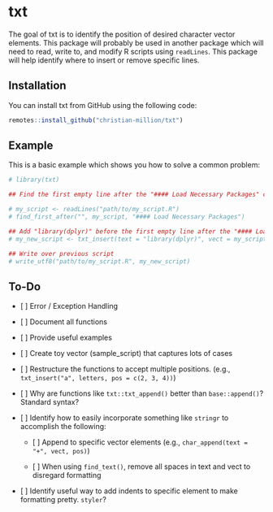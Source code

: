 
<!-- README.md is generated from README.Rmd. Please edit that file -->
txt
===

The goal of txt is to identify the position of desired character vector elements. This package will probably be used in another package which will need to read, write to, and modify R scripts using `readLines`. This package will help identify where to insert or remove specific lines.

Installation
------------

You can install txt from GitHub using the following code:

``` r
remotes::install_github("christian-million/txt")
```

Example
-------

This is a basic example which shows you how to solve a common problem:

``` r
# library(txt)

## Find the first empty line after the "#### Load Necessary Packages" comment in my script.

# my_script <- readLines("path/to/my_script.R")
# find_first_after("", my_script, "#### Load Necessary Packages")

## Add "library(dplyr)" before the first empty line after the "#### Load Necessary Packages" comment in my script.
# my_new_script <- txt_insert(text = "library(dplyr)", vect = my_script, pos = (find_first_after("", my_script, "#### Load Necessary Packages") - 1))

## Write over previous script
# write_utf8("path/to/my_script.R", my_new_script)
```

To-Do
-----

-   \[ \] Error / Exception Handling
-   \[ \] Document all functions
-   \[ \] Provide useful examples
-   \[ \] Create toy vector (sample\_script) that captures lots of cases
-   \[ \] Restructure the functions to accept multiple positions. (e.g., `txt_insert("a", letters, pos = c(2, 3, 4))`)
-   \[ \] Why are functions like `txt::txt_append()` better than `base::append()`? Standard syntax?
-   \[ \] Identify how to easily incorporate something like `stringr` to accomplish the following:

    -   \[ \] Append to specific vector elements (e.g., `char_append(text = "+", vect, pos)`)

    -   \[ \] When using `find_text()`, remove all spaces in text and vect to disregard formatting

-   \[ \] Identify useful way to add indents to specific element to make formatting pretty. `styler`?
